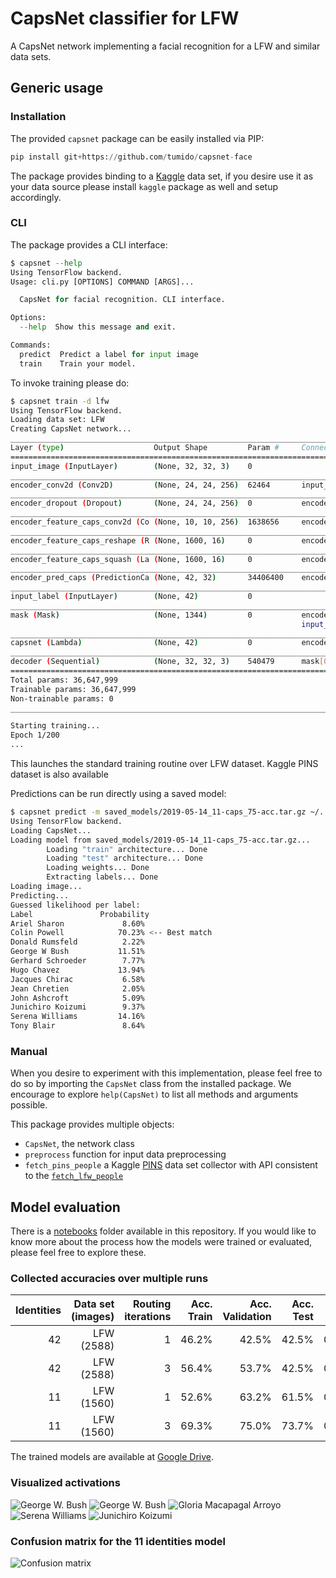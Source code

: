 # CapsNet classifier for LFW

A CapsNet network implementing a facial recognition for a LFW and similar data sets.

## Generic usage

### Installation

The provided `capsnet` package can be easily installed via PIP:

```python
pip install git+https://github.com/tumido/capsnet-face
```

The package provides binding to a [Kaggle](https://www.kaggle.com) data set, if you desire use it as your data source please install `kaggle` package as well and setup accordingly.

### CLI

The package provides a CLI interface:

```python
$ capsnet --help
Using TensorFlow backend.
Usage: cli.py [OPTIONS] COMMAND [ARGS]...

  CapsNet for facial recognition. CLI interface.

Options:
  --help  Show this message and exit.

Commands:
  predict  Predict a label for input image
  train    Train your model.
```

To invoke training please do:

```bash
$ capsnet train -d lfw
Using TensorFlow backend.
Loading data set: LFW
Creating CapsNet network...
__________________________________________________________________________________________________
Layer (type)                    Output Shape         Param #     Connected to
==================================================================================================
input_image (InputLayer)        (None, 32, 32, 3)    0
__________________________________________________________________________________________________
encoder_conv2d (Conv2D)         (None, 24, 24, 256)  62464       input_image[0][0]
__________________________________________________________________________________________________
encoder_dropout (Dropout)       (None, 24, 24, 256)  0           encoder_conv2d[0][0]
__________________________________________________________________________________________________
encoder_feature_caps_conv2d (Co (None, 10, 10, 256)  1638656     encoder_dropout[0][0]
__________________________________________________________________________________________________
encoder_feature_caps_reshape (R (None, 1600, 16)     0           encoder_feature_caps_conv2d[0][0]
__________________________________________________________________________________________________
encoder_feature_caps_squash (La (None, 1600, 16)     0           encoder_feature_caps_reshape[0][0
__________________________________________________________________________________________________
encoder_pred_caps (PredictionCa (None, 42, 32)       34406400    encoder_feature_caps_squash[0][0]
__________________________________________________________________________________________________
input_label (InputLayer)        (None, 42)           0
__________________________________________________________________________________________________
mask (Mask)                     (None, 1344)         0           encoder_pred_caps[0][0]
                                                                 input_label[0][0]
__________________________________________________________________________________________________
capsnet (Lambda)                (None, 42)           0           encoder_pred_caps[0][0]
__________________________________________________________________________________________________
decoder (Sequential)            (None, 32, 32, 3)    540479      mask[0][0]
==================================================================================================
Total params: 36,647,999
Trainable params: 36,647,999
Non-trainable params: 0
__________________________________________________________________________________________________

Starting training...
Epoch 1/200
...
```

This launches the standard training routine over LFW dataset. Kaggle PINS dataset is also available

Predictions can be run directly using a saved model:

```bash
$ capsnet predict -m saved_models/2019-05-14_11-caps_75-acc.tar.gz ~/.../Serena_Williams/Serena_Williams_0020.jpg
Using TensorFlow backend.
Loading CapsNet...
Loading model from saved_models/2019-05-14_11-caps_75-acc.tar.gz...
        Loading "train" architecture... Done
        Loading "test" architecture... Done
        Loading weights... Done
        Extracting labels... Done
Loading image...
Predicting...
Guessed likelihood per label:
Label               Probability
Ariel Sharon             8.60%
Colin Powell            70.23% <-- Best match
Donald Rumsfeld          2.22%
George W Bush           11.51%
Gerhard Schroeder        7.77%
Hugo Chavez             13.94%
Jacques Chirac           6.58%
Jean Chretien            2.05%
John Ashcroft            5.09%
Junichiro Koizumi        9.37%
Serena Williams         14.16%
Tony Blair               8.64%
```

### Manual

When you desire to experiment with this implementation, please feel free to do so by importing the `CapsNet` class from the installed package. We encourage to explore `help(CapsNet)` to list all methods and arguments possible.

This package provides multiple objects:

- `CapsNet`, the network class
- `preprocess` function for input data preprocessing
- `fetch_pins_people` a Kaggle [PINS](https://www.kaggle.com/frules11/pins-face-recognition) data set collector with API consistent to the [`fetch_lfw_people`](https://scikit-learn.org/stable/modules/generated/sklearn.datasets.fetch_lfw_people.html)

## Model evaluation

There is a [notebooks](notebooks) folder available in this repository. If you would like to know more about the process how the models were trained or evaluated, please feel free to explore these.

### Collected accuracies over multiple runs

| Identities | Data set (images) | Routing iterations | Acc. Train | Acc. Validation | Acc. Test  | Loss   |
| ---------: | ----------------: | -----------------: | ---------: | --------------: | ---------: | -----: |
|         42 |        LFW (2588) |                  1 |      46.2% |           42.5% |      42.5% | 0.5002 |
|         42 |        LFW (2588) |                  3 |      56.4% |           53.7% |      42.5% | 0.3915 |
|         11 |        LFW (1560) |                  1 |      52.6% |           63.2% |      61.5% | 0.2952 |
|         11 |        LFW (1560) |                  3 |      69.3% |           75.0% |      73.7% | 0.2013 |

The trained models are available at [Google Drive](https://drive.google.com/drive/folders/1Ym8p-9WcOMwvHaDBS5LmgdqeDUNxzk3F?usp=sharing).

### Visualized activations

![George W. Bush](images/predicted_131_fail.svg)
![George W. Bush](images/predicted_116_ok.svg)
![Gloria Macapagal Arroyo](images/predicted_218_ok.svg)
![Serena Williams](images/predicted_316_ok.svg)
![Junichiro Koizumi](images/predicted_255_ok.svg)

### Confusion matrix for the 11 identities model

![Confusion matrix](images/confusion.svg)
